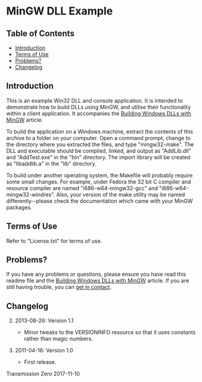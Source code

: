 # MinGW DLL Example

## Table of Contents

- [Introduction](#introduction)
- [Terms of Use](#terms-of-use)
- [Problems?](#problems)
- [Changelog](#changelog)

## Introduction

This is an example Win32 DLL and console application. It is intended to demonstrate how to build DLLs using MinGW, and
utilise their functionality within a client application. It accompanies the
[Building Windows DLLs with MinGW](http://www.transmissionzero.co.uk/computing/building-dlls-with-mingw/) article.

To build the application on a Windows machine, extract the contents of this archive to a folder on your computer. Open a
command prompt, change to the directory where you extracted the files, and type "mingw32-make". The DLL and executable
should be compiled, linked, and output as "AddLib.dll" and "AddTest.exe" in the "bin" directory. The import library will
be created as "libaddlib.a" in the "lib" directory.

To build under another operating system, the Makefile will probably require some small changes. For example, under
Fedora the 32 bit C compiler and resource compiler are named "i686-w64-mingw32-gcc" and "i686-w64-mingw32-windres".
Also, your version of the make utility may be named differently--please check the documentation which came with your
MinGW packages.

## Terms of Use

Refer to "License.txt" for terms of use.

## Problems?

If you have any problems or questions, please ensure you have read this readme
file and the
[Building Windows DLLs with MinGW](http://www.transmissionzero.co.uk/computing/building-dlls-with-mingw/)
article. If you are still having trouble, you can
[get in contact](http://www.transmissionzero.co.uk/contact/).

## Changelog

2. 2013-08-26: Version 1.1
   - Minor tweaks to the VERSIONINFO resource so that it uses constants rather than magic numbers.

1. 2011-04-16: Version 1.0
   - First release.

Transmission Zero
2017-11-10
